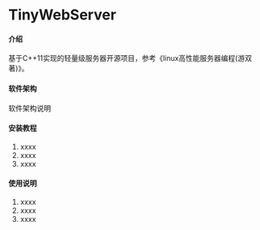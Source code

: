 # TinyWebServer

#### 介绍
基于C++11实现的轻量级服务器开源项目，参考《linux高性能服务器编程(游双著)》。

#### 软件架构
软件架构说明


#### 安装教程

1.  xxxx
2.  xxxx
3.  xxxx

#### 使用说明

1.  xxxx
2.  xxxx
3.  xxxx

